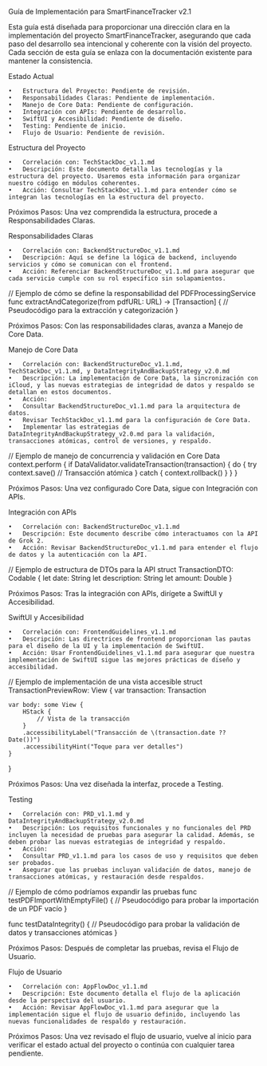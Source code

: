 Guía de Implementación para SmartFinanceTracker v2.1

Esta guía está diseñada para proporcionar una dirección clara en la implementación del proyecto SmartFinanceTracker, asegurando que cada paso del desarrollo sea intencional y coherente con la visión del proyecto. Cada sección de esta guía se enlaza con la documentación existente para mantener la consistencia.

Estado Actual

	•	Estructura del Proyecto: Pendiente de revisión.
	•	Responsabilidades Claras: Pendiente de implementación.
	•	Manejo de Core Data: Pendiente de configuración.
	•	Integración con APIs: Pendiente de desarrollo.
	•	SwiftUI y Accesibilidad: Pendiente de diseño.
	•	Testing: Pendiente de inicio.
	•	Flujo de Usuario: Pendiente de revisión.

Estructura del Proyecto

	•	Correlación con: TechStackDoc_v1.1.md
	•	Descripción: Este documento detalla las tecnologías y la estructura del proyecto. Usaremos esta información para organizar nuestro código en módulos coherentes.
	•	Acción: Consultar TechStackDoc_v1.1.md para entender cómo se integran las tecnologías en la estructura del proyecto.

Próximos Pasos: Una vez comprendida la estructura, procede a Responsabilidades Claras.

Responsabilidades Claras

	•	Correlación con: BackendStructureDoc_v1.1.md
	•	Descripción: Aquí se define la lógica de backend, incluyendo servicios y cómo se comunican con el frontend.
	•	Acción: Referenciar BackendStructureDoc_v1.1.md para asegurar que cada servicio cumple con su rol específico sin solapamientos.

// Ejemplo de cómo se define la responsabilidad del PDFProcessingService
func extractAndCategorize(from pdfURL: URL) -> [Transaction] {
    // Pseudocódigo para la extracción y categorización
}

Próximos Pasos: Con las responsabilidades claras, avanza a Manejo de Core Data.

Manejo de Core Data

	•	Correlación con: BackendStructureDoc_v1.1.md, TechStackDoc_v1.1.md, y DataIntegrityAndBackupStrategy_v2.0.md
	•	Descripción: La implementación de Core Data, la sincronización con iCloud, y las nuevas estrategias de integridad de datos y respaldo se detallan en estos documentos.
	•	Acción:
	•	Consultar BackendStructureDoc_v1.1.md para la arquitectura de datos.
	•	Revisar TechStackDoc_v1.1.md para la configuración de Core Data.
	•	Implementar las estrategias de DataIntegrityAndBackupStrategy_v2.0.md para la validación, transacciones atómicas, control de versiones, y respaldo.

// Ejemplo de manejo de concurrencia y validación en Core Data
context.perform {
    if DataValidator.validateTransaction(transaction) {
        do {
            try context.save() // Transacción atómica
        } catch {
            context.rollback()
        }
    }
}

Próximos Pasos: Una vez configurado Core Data, sigue con Integración con APIs.

Integración con APIs

	•	Correlación con: BackendStructureDoc_v1.1.md
	•	Descripción: Este documento describe cómo interactuamos con la API de Grok 2.
	•	Acción: Revisar BackendStructureDoc_v1.1.md para entender el flujo de datos y la autenticación con la API.

// Ejemplo de estructura de DTOs para la API
struct TransactionDTO: Codable {
    let date: String
    let description: String
    let amount: Double
}

Próximos Pasos: Tras la integración con APIs, dirígete a SwiftUI y Accesibilidad.

SwiftUI y Accesibilidad

	•	Correlación con: FrontendGuidelines_v1.1.md
	•	Descripción: Las directrices de frontend proporcionan las pautas para el diseño de la UI y la implementación de SwiftUI.
	•	Acción: Usar FrontendGuidelines_v1.1.md para asegurar que nuestra implementación de SwiftUI sigue las mejores prácticas de diseño y accesibilidad.

// Ejemplo de implementación de una vista accesible
struct TransactionPreviewRow: View {
    var transaction: Transaction
    
    var body: some View {
        HStack {
            // Vista de la transacción
        }
        .accessibilityLabel("Transacción de \(transaction.date ?? Date())")
        .accessibilityHint("Toque para ver detalles")
    }
}

Próximos Pasos: Una vez diseñada la interfaz, procede a Testing.

Testing

	•	Correlación con: PRD_v1.1.md y DataIntegrityAndBackupStrategy_v2.0.md
	•	Descripción: Los requisitos funcionales y no funcionales del PRD incluyen la necesidad de pruebas para asegurar la calidad. Además, se deben probar las nuevas estrategias de integridad y respaldo.
	•	Acción:
	•	Consultar PRD_v1.1.md para los casos de uso y requisitos que deben ser probados.
	•	Asegurar que las pruebas incluyan validación de datos, manejo de transacciones atómicas, y restauración desde respaldos.

// Ejemplo de cómo podríamos expandir las pruebas
func testPDFImportWithEmptyFile() {
    // Pseudocódigo para probar la importación de un PDF vacío
}

func testDataIntegrity() {
    // Pseudocódigo para probar la validación de datos y transacciones atómicas
}

Próximos Pasos: Después de completar las pruebas, revisa el Flujo de Usuario.

Flujo de Usuario

	•	Correlación con: AppFlowDoc_v1.1.md
	•	Descripción: Este documento detalla el flujo de la aplicación desde la perspectiva del usuario.
	•	Acción: Revisar AppFlowDoc_v1.1.md para asegurar que la implementación sigue el flujo de usuario definido, incluyendo las nuevas funcionalidades de respaldo y restauración.

Próximos Pasos: Una vez revisado el flujo de usuario, vuelve al inicio para verificar el estado actual del proyecto o continúa con cualquier tarea pendiente.
